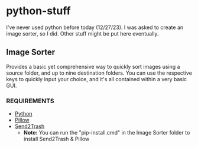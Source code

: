 # python-stuff
I've never used python before today (12/27/23). I was asked to create an image sorter, so I did. Other stuff might be put here eventually.

## Image Sorter
Provides a basic yet comprehensive way to quickly sort images using a source folder, and up to nine destination folders. You can use the respective keys to quickly input your choice, and it's all contained within a very basic GUI.
### REQUIREMENTS
- [Python](https://www.python.org/downloads/)
- [Pillow](https://pypi.org/project/Pillow/)
- [Send2Trash](https://pypi.org/project/Send2Trash/)
    - **Note:** You can run the "pip-install.cmd" in the Image Sorter folder to install Send2Trash & Pillow

